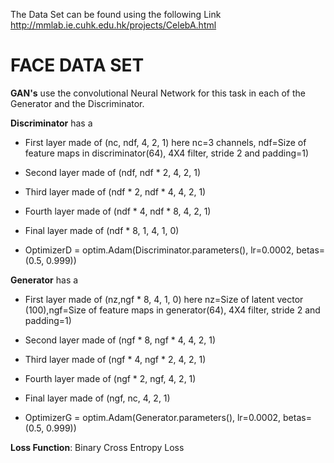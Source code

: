 The Data Set can be found using the following Link http://mmlab.ie.cuhk.edu.hk/projects/CelebA.html

# FACE DATA SET

**GAN's** use the convolutional Neural Network for this task in each of the Generator and the Discriminator.

**Discriminator** has a

*   First layer made of (nc, ndf, 4, 2, 1) here nc=3 channels, ndf=Size of feature maps in discriminator(64), 4X4 filter, stride 2 and padding=1)

*   Second layer made of (ndf, ndf * 2, 4, 2, 1)

*   Third layer made of (ndf * 2, ndf * 4, 4, 2, 1)

*   Fourth layer made of (ndf * 4, ndf * 8, 4, 2, 1)

*   Final layer made of (ndf * 8, 1, 4, 1, 0)

*   OptimizerD = optim.Adam(Discriminator.parameters(), lr=0.0002, betas=(0.5, 0.999))

**Generator** has a

*   First layer made of (nz,ngf * 8, 4, 1, 0) here nz=Size of latent vector (100),ngf=Size of feature maps in generator(64), 4X4 filter, stride 2 and padding=1)

*   Second layer made of (ngf * 8, ngf * 4, 4, 2, 1)

*   Third layer made of (ngf * 4, ngf * 2, 4, 2, 1)

*   Fourth layer made of (ngf * 2, ngf, 4, 2, 1)

*   Final layer made of (ngf, nc, 4, 2, 1)

*   OptimizerG = optim.Adam(Generator.parameters(), lr=0.0002, betas=(0.5, 0.999))

**Loss Function**: Binary Cross Entropy Loss
